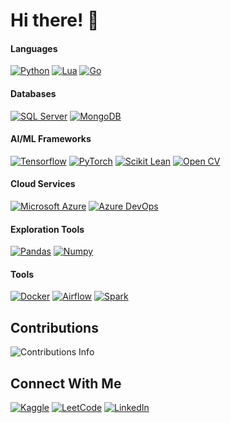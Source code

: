 # Hi there! 👋

#### Languages

[![Python](https://img.shields.io/badge/Python-003366?style=for-the-badge&logo=python&logoColor=white)](https://github.com/aditya27gupta)
[![Lua](https://img.shields.io/badge/Lua-2F5F8A?style=for-the-badge&logo=lua&logoColor=white)](https://github.com/aditya27gupta)
[![Go](https://img.shields.io/badge/Go-2F5F8A?style=for-the-badge&logo=go&logoColor=white)](https://github.com/aditya27gupta)


#### Databases
[![SQL Server](https://img.shields.io/badge/Microsoft_SQL_Server-003366?style=for-the-badge&logo=microsoft-sql-server&logoColor=white)](https://github.com/aditya27gupta)
[![MongoDB](https://img.shields.io/badge/MongoDB-2F5F8A?style=for-the-badge&logo=mongodb&logoColor=white)](https://github.com/aditya27gupta)

#### AI/ML Frameworks
[![Tensorflow](https://img.shields.io/badge/TensorFlow-174978?style=for-the-badge&logo=TensorFlow&logoColor=white)](https://github.com/aditya27gupta)
[![PyTorch](https://img.shields.io/badge/PyTorch-003366?style=for-the-badge&logo=pytorch&logoColor=white)](https://github.com/aditya27gupta)
[![Scikit Lean](https://img.shields.io/badge/scikit_learn-003366?style=for-the-badge&logo=scikit-learn&logoColor=white)](https://github.com/aditya27gupta)
[![Open CV](https://img.shields.io/badge/OpenCV-174978?style=for-the-badge&logo=OpenCV&logoColor=white)](https://github.com/aditya27gupta)

#### Cloud Services
[![Microsoft Azure](https://img.shields.io/badge/microsoft%20azure-2F5F8A?style=for-the-badge&logo=microsoft-azure&logoColor=white)](https://github.com/aditya27gupta)
[![Azure DevOps](https://img.shields.io/badge/Azure_DevOps-003366?style=for-the-badge&logo=azure-devops&logoColor=white)](https://github.com/aditya27gupta)

#### Exploration Tools
[![Pandas](https://img.shields.io/badge/Pandas-003366?style=for-the-badge&logo=pandas&logoColor=white)](https://github.com/aditya27gupta)
[![Numpy](https://img.shields.io/badge/Numpy-174978?style=for-the-badge&logo=numpy&logoColor=white)](https://github.com/aditya27gupta)

#### Tools
[![Docker](https://img.shields.io/badge/Docker-2F5F8A?style=for-the-badge&logo=docker&logoColor=white)](https://github.com/aditya27gupta)
[![Airflow](https://img.shields.io/badge/Airflow-003366?style=for-the-badge&logo=Apache%20Airflow&logoColor=white)](https://github.com/aditya27gupta)
[![Spark](https://img.shields.io/badge/Apache_Spark-174978?style=for-the-badge&logo=apachespark&logoColor=#white)](https://github.com/aditya27gupta)

## Contributions
<img src="https://github-readme-streak-stats.herokuapp.com/?user=aditya27gupta" alt="Contributions Info" />

## Connect With Me
[![Kaggle](https://img.shields.io/badge/Kaggle-20BEFF?style=for-the-badge&logo=Kaggle&logoColor=white)](https://kaggle.com)
[![LeetCode](https://img.shields.io/badge/-LeetCode-FFA116?style=for-the-badge&logo=LeetCode&logoColor=black)](https://leetcode.com/u/daftsun/)
[![LinkedIn](https://img.shields.io/badge/LinkedIn-0077B5?style=for-the-badge&logo=linkedin&logoColor=white)](https://www.linkedin.com/in/aditya27gupta)
